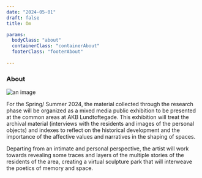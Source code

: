 ```yaml
---
date: "2024-05-01"
draft: false
title: Om

params:
  bodyClass: "about"
  containerClass: "containerAbout"
  footerClass: "footerAbout"
  
---
```


### About

![an image](/images/14_cloud.png)

For the Spring/ Summer 2024, the material collected through the research phase will be organized as a mixed media public exhibition to be presented at the common areas at AKB Lundtoftegade. This exhibition will treat the archival material (interviews with the residents and images of the personal objects) and indexes to reflect on the historical development and the importance of the affective values and narratives in the shaping of spaces.

Departing from an intimate and personal perspective, the artist will work towards revealing some traces and layers of the multiple stories of the residents of the area, creating a virtual sculpture park that will interweave the poetics of memory and space.
